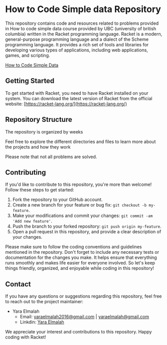 # How to Code Simple data Repository

This repository contains code and resources related to problems provided in How to code simple data course provided by UBC (university of british columbia) written in the Racket programming language. Racket is a modern, general-purpose programming language and a dialect of the Scheme programming language. It provides a rich set of tools and libraries for developing various types of applications, including web applications, games, and scripting.

[How to Code Simple Data](https://learning.edx.org/course/course-v1:UBCx+HtC1x+2T2017/home)
## Getting Started

To get started with Racket, you need to have Racket installed on your system. You can download the latest version of Racket from the official website: [https://racket-lang.org/](https://racket-lang.org/)

## Repository Structure

The repository is organized by weeks

Feel free to explore the different directories and files to learn more about the projects and how they work

Please note that not all problems are solved.

## Contributing

If you'd like to contribute to this repository, you're more than welcome! Follow these steps to get started:

1. Fork the repository to your GitHub account.
2. Create a new branch for your feature or bug fix: `git checkout -b my-feature`.
3. Make your modifications and commit your changes: `git commit -am 'Add new feature'`.
4. Push the branch to your forked repository: `git push origin my-feature`.
5. Open a pull request in this repository, and provide a clear description of your changes.

Please make sure to follow the coding conventions and guidelines mentioned in the repository. Don't forget to include any necessary tests or documentation for the changes you make. It helps ensure that everything runs smoothly and makes life easier for everyone involved. So let's keep things friendly, organized, and enjoyable while coding in this repository!


## Contact

If you have any questions or suggestions regarding this repository, feel free to reach out to the project maintainer:

- Yara Elmalah
  - Email: yaraelmalah2016@gmail.com | yaraelmalah@gmail.com
  - Linkdin: [Yara Elmalah](https://www.linkedin.com/in/yara-elmalah/)

We appreciate your interest and contributions to this repository. Happy coding with Racket!

